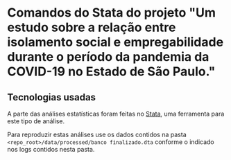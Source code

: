 # Comandos do Stata do projeto "Um estudo sobre a relação entre isolamento social e empregabilidade  durante o período da pandemia da COVID-19 no Estado de São Paulo."

## Tecnologias usadas

A parte das análises estatísticas foram feitas no [Stata](https://software.com.br/p/stata-17?gclid=Cj0KCQjwlMaGBhD3ARIsAPvWd6iBBV2HP-NS3JcpxVf8QmEcB6jmooNVEDHyfBW6BvvImr-aUxd_Ns0aApIeEALw_wcB), uma ferramenta para este tipo de análise.

Para reproduzir estas análises use os dados contidos na pasta `<repo_root>/data/processed/banco finalizado.dta` conforme o indicado nos logs contidos nesta pasta.